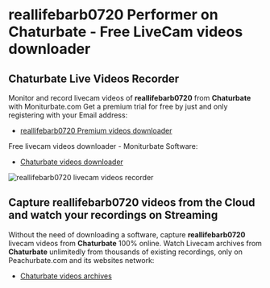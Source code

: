 # reallifebarb0720 Performer on Chaturbate - Free LiveCam videos downloader

## Chaturbate Live Videos Recorder

Monitor and record livecam videos of **reallifebarb0720** from **Chaturbate** with Moniturbate.com
Get a premium trial for free by just and only registering with your Email address:
* [reallifebarb0720 Premium videos downloader](https://moniturbate.com/request-demo-licence-key.html)

Free livecam videos downloader - Moniturbate Software:
* [Chaturbate videos downloader](https://moniturbate.com/moniturbate-download-software.html)

![reallifebarb0720 livecam videos recorder](https://peachurnet.com/templates/moniturbate-software.png)


## Capture reallifebarb0720 videos from the Cloud and watch your recordings on Streaming

Without the need of downloading a software, capture **reallifebarb0720** livecam videos from **Chaturbate** 100% online.
Watch Livecam archives from **Chaturbate** unlimitedly from thousands of existing recordings, only on Peachurbate.com and its websites network:
* [Chaturbate videos archives](https://peachurnet.com/)